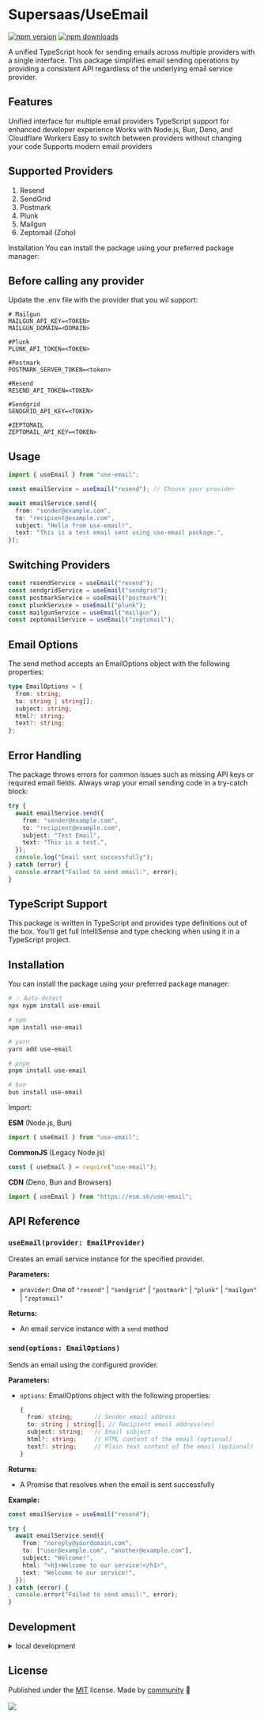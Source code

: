 # Supersaas/UseEmail

<!-- automd:badges color=yellow -->

[![npm version](https://img.shields.io/npm/v/use-email?color=yellow)](https://npmjs.com/package/use-email)
[![npm downloads](https://img.shields.io/npm/dm/use-email?color=yellow)](https://npmjs.com/package/use-email)

<!-- /automd -->

A unified TypeScript hook for sending emails across multiple providers with a single interface. This package simplifies email sending operations by providing a consistent API regardless of the underlying email service provider.

## Features

Unified interface for multiple email providers
TypeScript support for enhanced developer experience
Works with Node.js, Bun, Deno, and Cloudflare Workers
Easy to switch between providers without changing your code
Supports modern email providers

## Supported Providers

1. Resend
2. SendGrid
3. Postmark
4. Plunk
5. Mailgun
6. Zeptomail (Zoho)

Installation
You can install the package using your preferred package manager:

## Before calling any provider

Update the .env file with the provider that you wil support:

```env
# Mailgun
MAILGUN_API_KEY=<TOKEN>
MAILGUN_DOMAIN=<DOMAIN>

#Plunk
PLUNK_API_TOKEN=<TOKEN>

#Postmark
POSTMARK_SERVER_TOKEN=<token>

#Resend
RESEND_API_TOKEN=<TOKEN>

#Sendgrid
SENDGRID_API_KEY=<TOKEN>

#ZEPTOMAIL
ZEPTOMAIL_API_KEY=<TOKEN>
```

## Usage

```ts
import { useEmail } from "use-email";

const emailService = useEmail("resend"); // Choose your provider

await emailService.send({
  from: "sender@example.com",
  to: "recipient@example.com",
  subject: "Hello from use-email!",
  text: "This is a test email sent using use-email package.",
});
```

## Switching Providers

```ts
const resendService = useEmail("resend");
const sendgridService = useEmail("sendgrid");
const postmarkService = useEmail("postmark");
const plunkService = useEmail("plunk");
const mailgunService = useEmail("mailgun");
const zeptomailService = useEmail("zeptomail");
```

## Email Options

The send method accepts an EmailOptions object with the following properties:

```ts
type EmailOptions = {
  from: string;
  to: string | string[];
  subject: string;
  html?: string;
  text?: string;
};
```

## Error Handling

The package throws errors for common issues such as missing API keys or required email fields. Always wrap your email sending code in a try-catch block:

```ts
try {
  await emailService.send({
    from: "sender@example.com",
    to: "recipient@example.com",
    subject: "Test Email",
    text: "This is a test.",
  });
  console.log("Email sent successfully");
} catch (error) {
  console.error("Failed to send email:", error);
}
```

## TypeScript Support

This package is written in TypeScript and provides type definitions out of the box. You'll get full IntelliSense and type checking when using it in a TypeScript project.

## Installation

You can install the package using your preferred package manager:

<!-- automd:pm-install -->

```sh
# ✨ Auto-detect
npx nypm install use-email

# npm
npm install use-email

# yarn
yarn add use-email

# pnpm
pnpm install use-email

# bun
bun install use-email
```

<!-- /automd -->

Import:

**ESM** (Node.js, Bun)

```js
import { useEmail } from "use-email";
```

**CommonJS** (Legacy Node.js)

```js
const { useEmail } = require("use-email");
```

**CDN** (Deno, Bun and Browsers)

```js
import { useEmail } from "https://esm.sh/use-email";
```

## API Reference

### `useEmail(provider: EmailProvider)`

Creates an email service instance for the specified provider.

**Parameters:**

- `provider`: One of `"resend"` | `"sendgrid"` | `"postmark"` | `"plunk"` | `"mailgun"` | `"zeptomail"`

**Returns:**

- An email service instance with a `send` method

### `send(options: EmailOptions)`

Sends an email using the configured provider.

**Parameters:**

- `options`: EmailOptions object with the following properties:
  ```ts
  {
    from: string;      // Sender email address
    to: string | string[]; // Recipient email address(es)
    subject: string;   // Email subject
    html?: string;     // HTML content of the email (optional)
    text?: string;     // Plain text content of the email (optional)
  }
  ```

**Returns:**

- A Promise that resolves when the email is sent successfully

**Example:**

```ts
const emailService = useEmail("resend");

try {
  await emailService.send({
    from: "noreply@yourdomain.com",
    to: ["user@example.com", "another@example.com"],
    subject: "Welcome!",
    html: "<h1>Welcome to our service!</h1>",
    text: "Welcome to our service!",
  });
} catch (error) {
  console.error("Failed to send email:", error);
}
```

## Development

<details>

<summary>local development</summary>

- Clone this repository
- Install latest LTS version of [Node.js](https://nodejs.org/en/)
- Enable [Corepack](https://github.com/nodejs/corepack) using `corepack enable`
- Install dependencies using `pnpm install`
- Run interactive tests using `pnpm dev`

</details>

## License

Published under the [MIT](https://github.com/SupersaasHQ/useEmail/blob/main/LICENSE) license.
Made by [community](https://github.com/SupersaasHQ/useEmail/graphs/contributors) 💛
<br><br>
<a href="https://github.com/SupersaasHQ/useEmail/graphs/contributors">
<img src="https://contrib.rocks/image?repo=SupersaasHQ/useEmail" />
</a>

